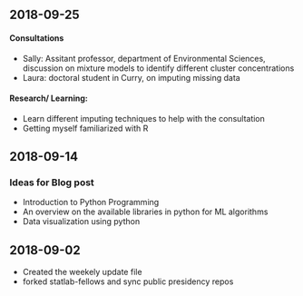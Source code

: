 ## 2018-09-25
#### Consultations
* Sally: Assitant professor, department of Environmental Sciences, discussion on mixture models to identify different cluster concentrations
* Laura: doctoral student in Curry, on imputing missing data
#### Research/ Learning:
* Learn different imputing techniques to help with the consultation
* Getting myself familiarized with R

## 2018-09-14
### Ideas for Blog post
* Introduction to Python Programming
* An overview on the available libraries in python for ML algorithms
* Data visualization using python 

## 2018-09-02
* Created the weekely update file
* forked statlab-fellows and sync public presidency repos
